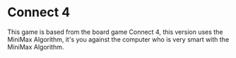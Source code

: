 # Connect 4  
This game is based from the board game Connect 4, this version uses the MiniMax Algorithm, it's you against the computer who is very smart with the MiniMax Algorithm. 
